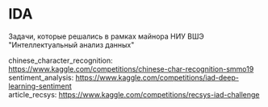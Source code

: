 # IDA

Задачи, которые решались в рамках майнора НИУ ВШЭ "Интеллектуальный анализ данных"

chinese_character_recognition: https://www.kaggle.com/competitions/chinese-char-recognition-smmo19  
sentiment_analysis: https://www.kaggle.com/competitions/iad-deep-learning-sentiment  
article_recsys: https://www.kaggle.com/competitions/recsys-iad-challenge
